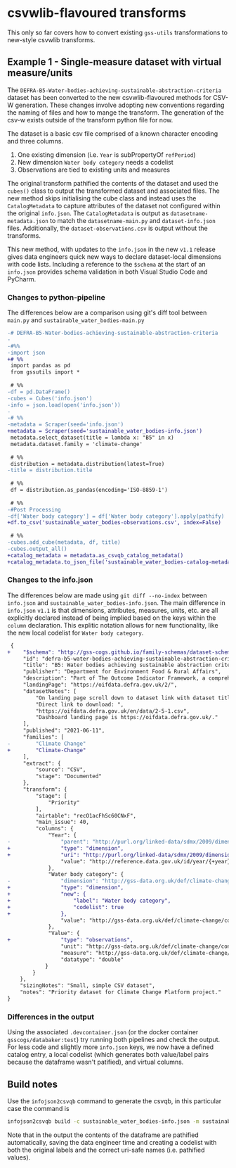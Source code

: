 # csvwlib-flavoured transforms
This only so far covers how to convert existing `gss-utils` transformations to new-style csvwlib transforms.

## Example 1 - Single-measure dataset with virtual measure/units
The `DEFRA-B5-Water-bodies-achieving-sustainable-abstraction-criteria` dataset has been converted to the new csvwlib-flavoured methods for CSV-W generation. These changes involve adopting new conventions regarding the naming of files and how to mange the transform. The generation of the csv-w exists outside of the transform python file for now.

The dataset is a basic csv file comprised of a known character encoding and three columns.

1. One existing dimension (i.e. `Year` is subPropertyOf `refPeriod`)
2. New dimension `Water body category` needs a codelist
3. Observations are tied to existing units and measures

The original transform pathified the contents of the dataset and used the `cubes()` class to output the transformed dataset and associated files. The new method skips initialising the cube class and instead uses the `CatalogMetadata` to capture attributes of the dataset not configured within the original `info.json`. The `CatalogMetadata` is output as `datasetname-metadata.json` to match the `datasetname-main.py` and `dataset-info.json` files. Additionally, the `dataset-observations.csv` is output without the transforms.

This new method, with updates to the `info.json` in the new `v1.1` release gives data engineers quick new ways to declare dataset-local dimensions with code lists. Including a reference to the `$schema` at the start of an `info.json` provides schema validation in both Visual Studio Code and PyCharm.

### Changes to python-pipeline
The differences below are a comparison using git's diff tool between `main.py` and `sustainable_water_bodies-main.py`

```diff
-# DEFRA-B5-Water-bodies-achieving-sustainable-abstraction-criteria
-
-#%%
-import json
+# %%
 import pandas as pd
 from gssutils import *
 
 # %%
-df = pd.DataFrame()
-cubes = Cubes('info.json')
-info = json.load(open('info.json'))
-
-# %%
-metadata = Scraper(seed='info.json')
+metadata = Scraper(seed='sustainable_water_bodies-info.json')
 metadata.select_dataset(title = lambda x: "B5" in x)
 metadata.dataset.family = 'climate-change'
 
 # %%
 distribution = metadata.distribution(latest=True)
-title = distribution.title
 
 # %%
 df = distribution.as_pandas(encoding='ISO-8859-1')
 
 # %%
-#Post Processing 
-df['Water body category'] = df['Water body category'].apply(pathify)
+df.to_csv('sustainable_water_bodies-observations.csv', index=False)
 
 # %%
-cubes.add_cube(metadata, df, title)
-cubes.output_all()
+catalog_metadata = metadata.as_csvqb_catalog_metadata()
+catalog_metadata.to_json_file('sustainable_water_bodies-catalog-metadata.json')
```

### Changes to the info.json
The differences below are made using `git diff --no-index` between `info.json` and `sustainable_water_bodies-info.json`. The main difference in `info.json` `v1.1` is that dimensions, attributes, measures, units, etc. are all explicitly declared instead of being implied based on the keys within the `column` declaration. This explitic notation allows for new functionality, like the new local codelist for `Water body category`.
```diff
 {
+    "$schema": "http://gss-cogs.github.io/family-schemas/dataset-schema-1.1.0.json",
     "id": "defra-b5-water-bodies-achieving-sustainable-abstraction-criteria",
     "title": "B5: Water bodies achieving sustainable abstraction criteria",
     "publisher": "Department for Environment Food & Rural Affairs",
     "description": "Part of The Outcome Indicator Framework, a comprehensive set of indicators describing  environmental change that relates to the 10 goals within the 25 Year Environment Plan. The framework contains 66  indicators, arranged into 10 broad themes. The indicators are extensive; they cover natural capital assets (for  example, land, freshwater, air and seas) and together they show the condition of these assets, the pressures  acting upon them and the provision of services or benefits they provide.",
     "landingPage": "https://oifdata.defra.gov.uk/2/",
     "datasetNotes": [
         "On landing page scroll down to dataset link with dataset title.",
         "Direct link to download: ",
         "https://oifdata.defra.gov.uk/en/data/2-5-1.csv",
         "Dashboard landing page is https://oifdata.defra.gov.uk/."
     ],
     "published": "2021-06-11",
     "families": [
-        "Climate Change"
+        "Climate-Change"
     ],
     "extract": {
         "source": "CSV",
         "stage": "Documented"
     },
     "transform": {
         "stage": [
             "Priority"
         ],
         "airtable": "recO1acFhSc60CNxF",
         "main_issue": 40,
         "columns": {
             "Year": {
-                "parent": "http://purl.org/linked-data/sdmx/2009/dimension#refPeriod",
+                "type": "dimension",
+                "uri": "http://purl.org/linked-data/sdmx/2009/dimension#refPeriod",
                 "value": "http://reference.data.gov.uk/id/year/{+year}"
             },
             "Water body category": {
-                "dimension": "http://gss-data.org.uk/def/climate-change/property/dimension/water-body-category",
+                "type": "dimension",
+                "new": {
+                    "label": "Water body category",
+                    "codelist": true
+                },
                 "value": "http://gss-data.org.uk/def/climate-change/concept/water-body-category/{water_body_category}"
             },
             "Value": {
+                "type": "observations",
                 "unit": "http://gss-data.org.uk/def/climate-change/concept/measurement-unit/percentage-change",
                 "measure": "http://gss-data.org.uk/def/climate-change/measure/surface-ground-water-bodies",
                 "datatype": "double"
            }
        }
    },
    "sizingNotes": "Small, simple CSV dataset",
    "notes": "Priority dataset for Climate Change Platform project."
}
```

### Differences in the output
Using the associated `.devcontainer.json` (or the docker container `gsscogs/databaker:test`) try running both pipelines and check the output. For less code and slightly more `info.json` keys, we now have a defined catalog entry, a local codelist (which generates both value/label pairs because the dataframe wasn't patified), and virtual columns.

## Build notes
Use the `infojson2csvqb` command to generate the csvqb, in this particular case the command is
```bash
infojson2csvqb build -c sustainable_water_bodies-info.json -m sustainable_water_bodies-catalog-metadata.json sustain_water_bodies-observations.csv
```

Note that in the output the contents of the dataframe are pathified automatically, saving the data engineer time and creating a codelist with both the original labels and the correct uri-safe names (i.e. pathified values).
